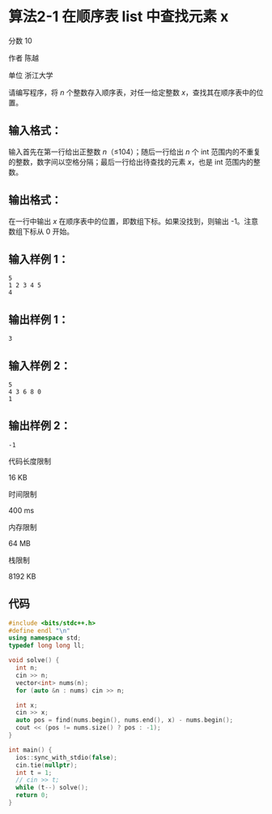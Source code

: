 # **算法2-1 在顺序表 list 中查找元素 x**

分数 10

作者 陈越

单位 浙江大学

请编写程序，将 *n* 个整数存入顺序表，对任一给定整数 *x*，查找其在顺序表中的位置。

## 输入格式：

输入首先在第一行给出正整数 *n*（≤104）；随后一行给出 *n* 个 int 范围内的不重复的整数，数字间以空格分隔；最后一行给出待查找的元素 *x*，也是 int 范围内的整数。

## 输出格式：

在一行中输出 *x* 在顺序表中的位置，即数组下标。如果没找到，则输出 -1。注意数组下标从 0 开始。

## 输入样例 1：

```in
5
1 2 3 4 5
4
```

## 输出样例 1：

```out
3
```

## 输入样例 2：

```in
5
4 3 6 8 0
1
```

## 输出样例 2：

```out
-1
```

代码长度限制

16 KB

时间限制

400 ms

内存限制

64 MB

栈限制

8192 KB

## 代码

```cpp
#include <bits/stdc++.h>
#define endl "\n"
using namespace std;
typedef long long ll;

void solve() {
  int n;
  cin >> n;
  vector<int> nums(n);
  for (auto &n : nums) cin >> n;

  int x;
  cin >> x;
  auto pos = find(nums.begin(), nums.end(), x) - nums.begin();
  cout << (pos != nums.size() ? pos : -1);
}

int main() {
  ios::sync_with_stdio(false);
  cin.tie(nullptr);
  int t = 1;
  // cin >> t;
  while (t--) solve();
  return 0;
}
```

